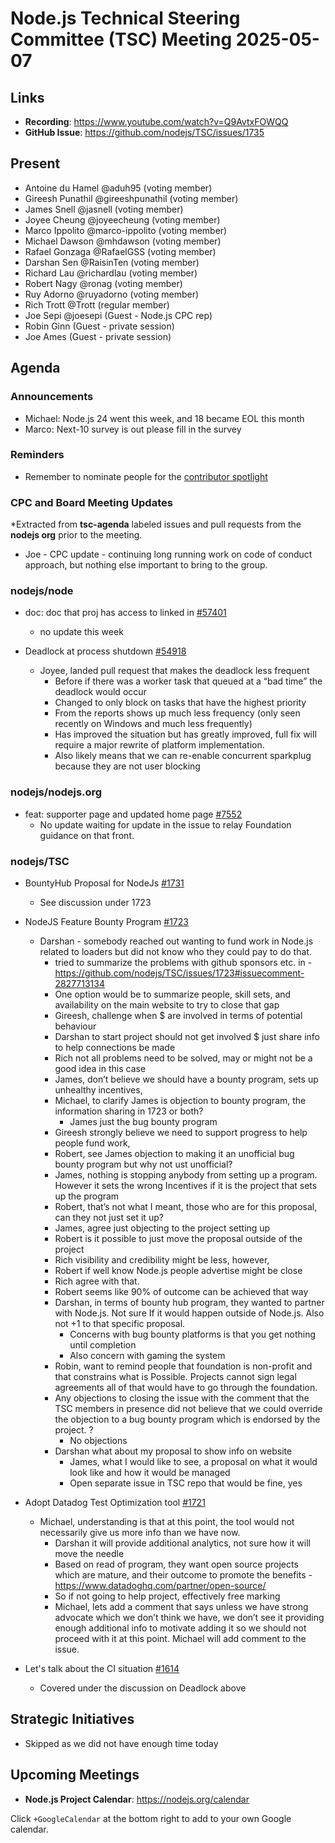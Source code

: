 # Node.js Technical Steering Committee (TSC) Meeting 2025-05-07

## Links

* **Recording**:  <https://www.youtube.com/watch?v=Q9AvtxFOWQQ>
* **GitHub Issue**: <https://github.com/nodejs/TSC/issues/1735>

## Present

* Antoine du Hamel @aduh95 (voting member)
* Gireesh Punathil @gireeshpunathil (voting member)
* James Snell @jasnell (voting member)
* Joyee Cheung @joyeecheung (voting member)
* Marco Ippolito @marco-ippolito (voting member)
* Michael Dawson @mhdawson (voting member)
* Rafael Gonzaga @RafaelGSS (voting member)
* Darshan Sen @RaisinTen (voting member)
* Richard Lau @richardlau (voting member)
* Robert Nagy @ronag (voting member)
* Ruy Adorno @ruyadorno (voting member)
* Rich Trott @Trott (regular member)
* Joe Sepi @joesepi (Guest - Node.js CPC rep)
* Robin Ginn (Guest - private session)
* Joe Ames (Guest - private session)

## Agenda

### Announcements

* Michael: Node.js 24 went this week, and 18 became EOL this month
* Marco: Next-10 survey is out please fill in the survey

### Reminders

* Remember to nominate people for the [contributor spotlight](https://github.com/nodejs/node/blob/main/doc/contributing/reconizing-contributors.md#bi-monthly-contributor-spotlight)

### CPC and Board Meeting Updates

*Extracted from **tsc-agenda** labeled issues and pull requests from the **nodejs org** prior to the meeting.

* Joe - CPC update - continuing long running work on code of conduct approach, but nothing else important to bring to the group.

### nodejs/node

* doc: doc that proj has access to linked in [#57401](https://github.com/nodejs/node/pull/57401)
  * no update this week

* Deadlock at process shutdown [#54918](https://github.com/nodejs/node/issues/54918)
  * Joyee, landed pull request that makes the deadlock less frequent
    * Before if there was a worker task that queued at a “bad time” the deadlock would occur
    * Changed to only block on tasks that have the highest priority
    * From the reports shows up much less frequency (only seen recently on Windows and much
      less frequently)
    * Has improved the situation but has greatly improved, full fix will require a major rewrite of
      platform implementation.
    * Also likely means that we can re-enable concurrent sparkplug because they are not user blocking

### nodejs/nodejs.org

* feat: supporter page and updated home page [#7552](https://github.com/nodejs/nodejs.org/pull/7552)
  * No update waiting for update in the issue to relay Foundation guidance on that front.

### nodejs/TSC

* BountyHub Proposal for NodeJs [#1731](https://github.com/nodejs/TSC/issues/1731)
  * See discussion under 1723

* NodeJS Feature Bounty Program [#1723](https://github.com/nodejs/TSC/issues/1723)
  * Darshan - somebody reached out wanting to fund work in Node.js related to loaders but did
     not know who they could pay to do that.
    * tried to summarize the problems with github sponsors etc. in - <https://github.com/nodejs/TSC/issues/1723#issuecomment-2827713134>
    * One option would be to summarize people, skill sets, and availability on the main website to
      try to close that gap
    * Gireesh, challenge when $ are involved in terms of potential behaviour
    * Darshan to start project should not get involved $ just share info to help connections be made
    * Rich not all problems need to be solved, may or might not be a good idea in this case
    * James, don’t believe we should have a bounty program, sets up unhealthy incentives,
    * Michael, to clarify James is objection to bounty program, the information sharing in 1723 or
      both?
      * James just the bug bounty program
    * Gireesh strongly believe we need to support progress to help people fund work,
    * Robert, see James objection to making it an unofficial bug bounty program but why not ust
      unofficial?
    * James, nothing is stopping anybody from setting up a program. However it sets the wrong
      Incentives if it is the project that sets up the program
    * Robert, that’s not what I meant, those who are for this proposal, can they not just set it up?
    * James, agree just objecting to the project setting up
    * Robert is it possible to just move the proposal outside of the project
    * Rich visibility and credibility might be less, however,
    * Robert if well know Node.js people advertise might be close
    * Rich agree with that.
    * Robert seems like 90% of outcome can be achieved that way
    * Darshan, in terms of bounty hub program, they wanted to partner with Node.js. Not sure
      If it would happen outside of Node.js. Also not +1 to that specific proposal.
      * Concerns with bug bounty platforms is that you get nothing until completion
      * Also concern with gaming the system
    * Robin, want to remind people that foundation is non-profit and that constrains what is
      Possible. Projects cannot sign legal agreements all of that would have to go through the
      foundation.
    * Any objections to closing the issue with the comment that the TSC members in presence
      did not believe that we could override the objection to a bug bounty program which is
      endorsed by the project. ?
      * No objections
    * Darshan what about my proposal to show info on website
      * James, what I would like to see, a proposal on what it would look like and how it would
        be managed
      * Open separate issue in TSC repo that would be fine, yes

* Adopt Datadog Test Optimization tool [#1721](https://github.com/nodejs/TSC/issues/1721)
  * Michael, understanding is that at this point, the tool would not necessarily give us more info
    than we have now.
    * Darshan it will provide additional analytics, not sure how it will move the needle
    * Based on read of program, they want open source projects which are mature, and their
      outcome to promote the benefits - <https://www.datadoghq.com/partner/open-source/>
    * So if not going to help project, effectively free marking
    * Michael, lets add a comment that says unless we have strong advocate which we
      don’t think we have, we don’t see it providing enough additional info to motivate adding it so
      we should not proceed with it at this point. Michael will add comment to the issue.

* Let's talk about the CI situation [#1614](https://github.com/nodejs/TSC/issues/1614)
  * Covered under the discussion on Deadlock above

## Strategic Initiatives

* Skipped as we did not have enough time today

## Upcoming Meetings

* **Node.js Project Calendar**: <https://nodejs.org/calendar>

Click `+GoogleCalendar` at the bottom right to add to your own Google calendar.
